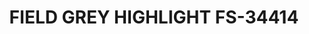 ---
layout: product
title: "FIELD GREY HIGHLIGHT FS-34414"
price: "300" 
desc: "Akrilna boja 17mL - Metalik"
img_path: "/assets/img/AMMO.F-513.jpg"
brand: "AMMO"
available: false
special_offer: false
new: false
soon: false
cat: "020000"
subcat: "020100"
subsubcat: "020101"
sifra: "AMMO.F-513"
popular: false
---